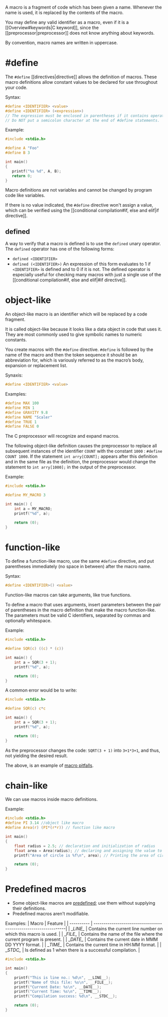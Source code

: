 A macro is a fragment of code which has been given a name. Whenever the name is used, it is replaced by the contents of the macro.

You may define any valid identifier as a macro, even if it is a [[Overview#keywords|C keyword]], since the [[preprocessor|preprocessor]] does not know anything about keywords.

By convention, macro names are written in uppercase.

# \#define

The `#define` [[directives|directive]] allows the definition of macros. These macro definitions allow constant values to be declared for use throughout your code.

Syntax:

```C
#define <IDENTIFIER> <value>
#define <IDENTIFIER> (<expression>)
// The expression must be enclosed in parentheses if it contains operators.
// Do NOT put a semicolon character at the end of #define statements.
```

Example:

```C
#include <stdio.h>

#define A "Foo"
#define B 3

int main()
{
   printf("%s %d", A, B);
   return 0;
}
```

Macro definitions are not variables and cannot be changed by program code like variables.

If there is no value indicated, the `#define` directive won't assign a value, which can be verified using the [[conditional compilation#if, else and elif|if directive]].

## defined

A way to verify that a macro is defined is to use the `defined` unary operator. The `defined` operator has one of the following forms:
- `defined <IDENTIFIER>`
- `defined (<IDENTIFIER>)`
An expression of this form evaluates to 1 if `<IDENTIFIER>` is defined and to 0 if it is not. The defined operator is especially useful for checking many macros with just a single use of the [[conditional compilation#if, else and elif|#if directive]].

# object-like

An object-like macro is an identifier which will be replaced by a code fragment.

It is called object-like because it looks like a data object in code that uses it. They are most commonly used to give symbolic names to numeric constants.

You create macros with the `#define` directive. `#define` is followed by the name of the macro and then the token sequence it should be an abbreviation for, which is variously referred to as the macro’s body, expansion or replacement list.

Synaxis:

```C
#define <IDENTIFIER> <value>
```

Examples:

```C
#define MAX 100
#define MIN 1
#define GRAVITY 9.8
#define NAME "Scaler"
#define TRUE 1
#define FALSE 0
```

The C preprocessor will recognize and expand macros.

The following object-like definition causes the preprocessor to replace all subsequent instances of the identifier `COUNT` with the constant `1000` : `#define COUNT 1000`. If the statement `int arry[COUNT];` appears after this definition and in the same file as the definition, the preprocessor would change the statement to  `int arry[1000];` in the output of the preprocessor.

Example:

```C
#include <stdio.h>

#define MY_MACRO 3

int main() {
    int a = MY_MACRO;
    printf("%d", a);

	return (0);
}
```

# function-like

To define a function-like macro, use the same `#define` directive, and put parentheses immediately (no space in between) after the macro name.

Syntax:

```C
#define <IDENTIFIER>() <value>
```

Function-like macros can take arguments, like true functions.

To define a macro that uses arguments, insert parameters between the pair of parentheses in the macro definition that make the macro function-like. The parameters must be valid C identifiers, separated by commas and optionally whitespace.

Example:

```C
#include <stdio.h>

#define SQR(c) ((c) * (c))

int main() {
    int a = SQR(3 + 1);
    printf("%d", a);

	return (0);
}
```

A common error would be to write:

```C
#include <stdio.h>

#define SQR(c) c*c

int main() {
    int a = SQR(3 + 1);
    printf("%d", a);

	return (0);
}
```

As the preprocessor changes the code: `SQRT(3 + 1)` into `3+1*3+1`, and thus, not yielding the desired result.

The above, is an example of [macro pitfalls](https://gcc.gnu.org/onlinedocs/cpp/Macro-Pitfalls.html#Macro-Pitfalls).

# chain-like

We can use macros inside macro definitions.

Example:

```C
#include <stdio.h>
#define PI 3.14 //object like macro
#define Area(r) (PI*(r*r)) // function like macro

int main()
{
    float radius = 2.5; // declaration and initialization of radius
    float area = Area(radius); // declaring and assigning the value to area
    printf("Area of circle is %f\n", area); // Printing the area of circle

	return (0);
}
```

# Predefined macros

- Some object-like macros are [predefined](https://gcc.gnu.org/onlinedocs/cpp/Predefined-Macros.html#Predefined-Macros); use them without supplying their definitions.
- Predefined macros aren't modifiable.

Examples:
| Macro      | Feature                                                         |
| ---------- | ----------------------------------------------------------------|
| \__LINE\__ | Contains the current line number on which this macro is used.       |
| \__FILE\__ | Contains the name of the file where the current program is present. |
| \__DATE\__ | Contains the current date in MMM DD YYYY format.                    |
| \__TIME\__ | Contains the current time in HH:MM format.                          |
| \__STDC\__ | Is defined as 1 when there is a successful compilation.             |

```C
#include <stdio.h>

int main()
{
    printf("This is line no.: %d\n", __LINE__);
    printf("Name of this file: %s\n", __FILE__);
    printf("Current Date: %s\n", __DATE__);
    printf("Current Time: %s\n", __TIME__);
    printf("Compilation success: %d\n", __STDC__);

	return (0);
}
```




